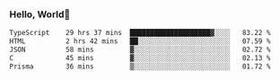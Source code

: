 
### Hello, World🐤

<!--START_SECTION:waka-->

```txt
TypeScript    29 hrs 37 mins  ████████████████████▓░░░░   83.22 %
HTML          2 hrs 42 mins   ██░░░░░░░░░░░░░░░░░░░░░░░   07.59 %
JSON          58 mins         ▓░░░░░░░░░░░░░░░░░░░░░░░░   02.72 %
C             45 mins         ▓░░░░░░░░░░░░░░░░░░░░░░░░   02.13 %
Prisma        36 mins         ▒░░░░░░░░░░░░░░░░░░░░░░░░   01.72 %
```

<!--END_SECTION:waka-->
